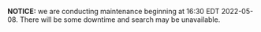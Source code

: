 __NOTICE:__ we are conducting maintenance beginning at 16:30 EDT 2022-05-08. There will be some downtime and search may be unavailable.
